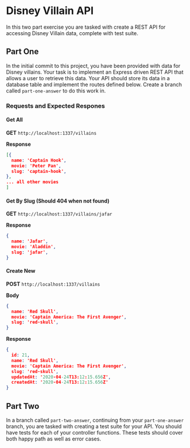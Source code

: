 # Disney Villain API

In this two part exercise you are tasked with create a REST API for accessing Disney Villain data, complete with test suite.

## Part One

In the initial commit to this project, you have been provided with data for Disney villains. Your task is to implement an Express driven REST API that allows a user to retrieve this data. Your API should store its data in a database table and implement the routes defined below. Create a branch called `part-one-answer` to do this work in.

### Requests and Expected Respones

#### Get All

**GET** `http://localhost:1337/villains`

**Response**
```JSON
[{
  name: 'Captain Hook',
  movie: 'Peter Pan',
  slug: 'captain-hook',
},
... all other movies
]
```

#### Get By Slug (Should 404 when not found)

**GET** `http://localhost:1337/villains/jafar`

**Response**
```JSON
{
  name: 'Jafar',
  movie: 'Aladdin',
  slug: 'jafar',
}
```

#### Create New

**POST** `http://localhost:1337/villains`

**Body**
```JSON
{
  name: 'Red Skull',
  movie: 'Captain America: The First Avenger',
  slug: 'red-skull',
}
```

**Response**
```JSON
{
  id: 21,
  name: 'Red Skull',
  movie: 'Captain America: The First Avenger',
  slug: 'red-skull',
  updatedAt: '2020-04-24T13:12:15.656Z',
  createdAt: '2020-04-24T13:12:15.656Z'
}
```

## Part Two

In a branch called `part-two-answer`, continuing from your `part-one-answer` branch, you are tasked with creating a test suite for your API. You should have tests for each of your controller functions. These tests should cover both happy path as well as error cases.
